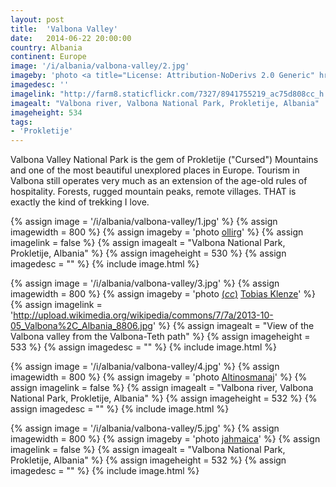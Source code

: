 ```yaml
---
layout: post
title:  'Valbona Valley'
date:   2014-06-22 20:00:00
country: Albania
continent: Europe
image: '/i/albania/valbona-valley/2.jpg'
imageby: 'photo <a title="License: Attribution-NoDerivs 2.0 Generic" href="https://creativecommons.org/licenses/by-nd/2.0/">(<em>cc</em>)</a> <a href="http://www.flickr.com/photos/strobose/8941755219">Stef & K</a>'
imagedesc: ''
imagelink: "http://farm8.staticflickr.com/7327/8941755219_ac75d808cc_h.jpg"
imagealt: "Valbona river, Valbona National Park, Prokletije, Albania"
imageheight: 534
tags:
- 'Prokletije'
---
```

Valbona Valley National Park is the gem of Prokletije ("Cursed") Mountains and one of the most beautiful unexplored places in Europe. Tourism in Valbona still operates very much as an extension of the age-old rules of hospitality. Forests, rugged mountain peaks, remote villages. THAT is exactly the kind of trekking I love.

<!-- img -->
{% assign image = '/i/albania/valbona-valley/1.jpg' %}
{% assign imagewidth = 800 %}
{% assign imageby = 'photo <a href="http://www.bigstockphoto.com/image-39972784/stock-photo-panorama-of-mountain-range-albanian-alps-from-the-trail-that-by-the-pass-of-valbona-go-down-into-th">ollirg</a>' %}
{% assign imagelink = false %}
{% assign imagealt = "Valbona National Park, Prokletije, Albania" %}
{% assign imageheight = 530 %}
{% assign imagedesc = "" %}
{% include image.html %}

{% assign image = '/i/albania/valbona-valley/3.jpg' %}
{% assign imagewidth = 800 %}
{% assign imageby = 'photo <a title="License: Attribution-ShareAlike 3.0 Unported" href="http://creativecommons.org/licenses/by-sa/3.0/">(<em>cc</em>)</a> <a href="http://commons.wikimedia.org/wiki/File%3A2013-10-05_Valbona%2C_Albania_8806.jpg">Tobias Klenze</a>' %}
{% assign imagelink = 'http://upload.wikimedia.org/wikipedia/commons/7/7a/2013-10-05_Valbona%2C_Albania_8806.jpg' %}
{% assign imagealt = "View of the Valbona valley from the Valbona-Teth path" %}
{% assign imageheight = 533 %}
{% assign imagedesc = "" %}
{% include image.html %}

{% assign image = '/i/albania/valbona-valley/4.jpg' %}
{% assign imagewidth = 800 %}
{% assign imageby = 'photo <a href="http://www.bigstockphoto.com/image-66279634/stock-photo-valbona-river-in-northern-albania-tourist-attraction">Altinosmanaj</a>' %}
{% assign imagelink = false %}
{% assign imagealt = "Valbona river, Valbona National Park, Prokletije, Albania" %}
{% assign imageheight = 532 %}
{% assign imagedesc = "" %}
{% include image.html %}

{% assign image = '/i/albania/valbona-valley/5.jpg' %}
{% assign imagewidth = 800 %}
{% assign imageby = 'photo <a href="http://www.bigstockphoto.com/image-52084126/stock-photo-valbona-national-park">jahmaica</a>' %}
{% assign imagelink = false %}
{% assign imagealt = "Valbona National Park, Prokletije, Albania" %}
{% assign imageheight = 532 %}
{% assign imagedesc = "" %}
{% include image.html %}
